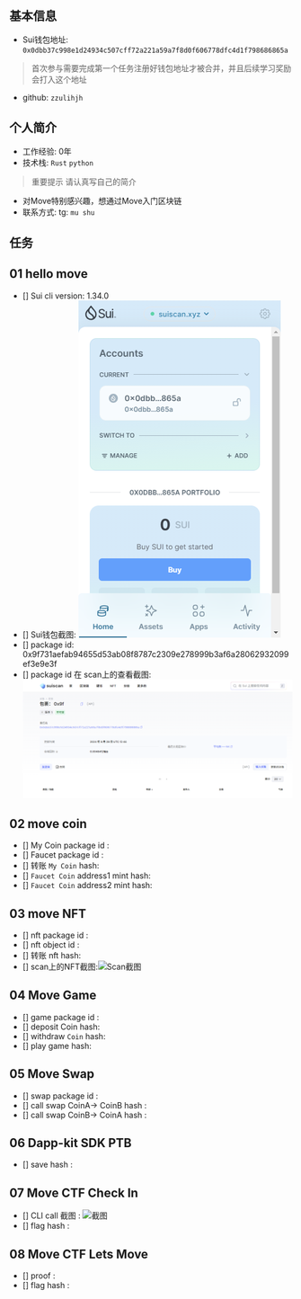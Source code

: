 ## 基本信息
- Sui钱包地址: `0x0dbb37c998e1d24934c507cff72a221a59a7f8d0f606778dfc4d1f798686865a`
> 首次参与需要完成第一个任务注册好钱包地址才被合并，并且后续学习奖励会打入这个地址
- github: `zzulihjh`

## 个人简介
- 工作经验: 0年
- 技术栈: `Rust` `python`
> 重要提示 请认真写自己的简介
- 对Move特别感兴趣，想通过Move入门区块链
- 联系方式: tg: `mu shu` 

## 任务

##   01 hello move  
- [] Sui cli version: 1.34.0
- [] Sui钱包截图: ![Sui钱包截图](./sui_wallet.png)
- [] package id: 0x9f731aefab94655d53ab08f8787c2309e278999b3af6a28062932099ef3e9e3f
- [] package id 在 scan上的查看截图:![Scan截图](./scan.png)

##   02 move coin
- [] My Coin package id : 
- [] Faucet package id : 
- [] 转账 `My Coin` hash:
- [] `Faucet Coin` address1 mint hash:
- [] `Faucet Coin` address2 mint hash:

##   03 move NFT
- [] nft package id :
- [] nft object id : 
- [] 转账 nft  hash:
- [] scan上的NFT截图:![Scan截图](./images/你的图片地址)

##   04 Move Game
- [] game package id :
- [] deposit Coin hash:
- [] withdraw `Coin` hash:
- [] play game hash:

##   05 Move Swap
- [] swap package id :
- [] call swap CoinA-> CoinB  hash :
- [] call swap CoinB-> CoinA  hash :

##   06 Dapp-kit SDK PTB
- [] save hash :

##   07 Move CTF Check In
- [] CLI call 截图 : ![截图](./images/你的图片地址)
- [] flag hash :

##   08 Move CTF Lets Move
- [] proof : 
- [] flag hash :
